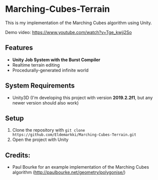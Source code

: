 # Marching-Cubes-Terrain
This is my implementation of the Marching Cubes algorithm using Unity.

Demo video: https://www.youtube.com/watch?v=Tge_kwjj2So

## Features
  - **Unity Job System with the Burst Compiler**
  - Realtime terrain editing
  - Procedurally-generated infinite world

## System Requirements
  - Unity3D (I'm developing this project with version **2019.2.2f1**, but any newer version should also work)

## Setup
  1. Clone the repository with `git clone https://github.com/Eldemarkki/Marching-Cubes-Terrain.git`
  2. Open the project with Unity
 
## Credits:
- Paul Bourke for an example implementation of the Marching Cubes algorithm (http://paulbourke.net/geometry/polygonise/)
